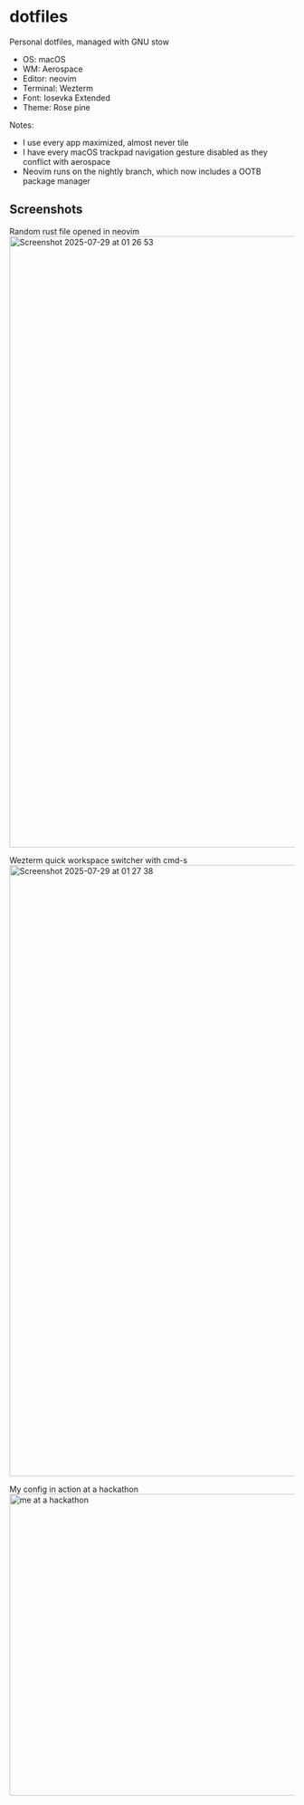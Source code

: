 # dotfiles

Personal dotfiles, managed with GNU stow
- OS: macOS
- WM: Aerospace
- Editor: neovim
- Terminal: Wezterm
- Font: Iosevka Extended
- Theme: Rose pine

Notes:
- I use every app maximized, almost never tile
- I have every macOS trackpad navigation gesture disabled as they conflict with aerospace
- Neovim runs on the nightly branch, which now includes a OOTB package manager

## Screenshots

Random rust file opened in neovim
<img width="1920" height="1080" alt="Screenshot 2025-07-29 at 01 26 53" src="https://github.com/user-attachments/assets/17afe636-6876-499f-ab0b-e16cc8171d53" />

Wezterm quick workspace switcher with cmd-s
<img width="1920" height="1080" alt="Screenshot 2025-07-29 at 01 27 38" src="https://github.com/user-attachments/assets/6c9dcf0a-495b-4ace-bdbb-ab688af7ff2e" />

My config in action at a hackathon
<img width="799" height="533" alt="me at a hackathon" src="https://github.com/user-attachments/assets/1c909270-25b3-494b-a259-1f54baa6d333" />
